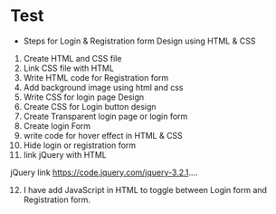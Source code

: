 # Test

- Steps for Login & Registration form Design using HTML & CSS

1. Create HTML and CSS file 
2. Link CSS file with HTML 
3. Write HTML code for Registration form  
4. Add background image using html and css
5. Write CSS for login page Design 
6. Create CSS for Login button design
7. Create Transparent login page or login form 
8. Create login Form 
9. write code for hover effect in HTML & CSS 
10. Hide login or registration form 
11. link jQuery with HTML

jQuery link https://code.jquery.com/jquery-3.2.1....

12. I have add JavaScript in HTML to toggle between Login form and Registration form.
